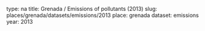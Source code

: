 type: na
title: Grenada / Emissions of pollutants (2013)
slug: places/grenada/datasets/emissions/2013
place: grenada
dataset: emissions
year: 2013
